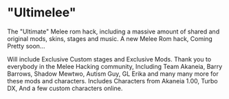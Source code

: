 # "Ultimelee"
The "Ultimate" Melee rom hack, including a massive amount of shared and original mods, skins, stages and music. 
A new Melee Rom hack, Coming Pretty soon...



Will include Exclusive Custom stages and Exclusive Mods.
Thank you to everybody in the Melee Hacking community, Including Team Akaneia, Barry Barrows, Shadow Mewtwo, Autism Guy, GL Erika and many many more for these mods and characters.
Includes Characters from Akaneia 1.00, Turbo DX, And a few custom characters online.
